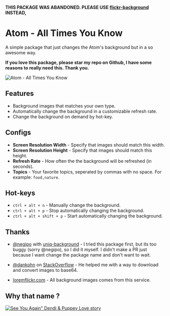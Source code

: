 **THIS PACKAGE WAS ABANDONED. PLEASE USE [flickr-background](https://atom.io/packages/flickr-background) INSTEAD,**


# Atom - All Times You Know

A simple package that just changes the Atom's background but in a so awesome way.

**If you love this package, please star my repo on Github, I have some reasons to really need this. Thank you.**

![Atom - All Times You Know](https://cdn.rawgit.com/thenewvu/atom-all-times-you-know/master/demo/atom-all-times-you-know.gif)

## Features

* Background images that matches your own type.
* Automatically change the background in a customizable refresh rate.
* Change the background on demand by hot-key.

## Configs

* **Screen Resolution Width** - Specify that images should match this width.
* **Screen Resolution Height** - Specify that images should match this height.
* **Refresh Rate** - How often the the background will be refreshed (in seconds).
* **Topics** - Your favorite topics, seperated by commas with no space. For example: `food,nature`.

## Hot-keys

* `ctrl + alt + n` - Manually change the background.
* `ctrl + alt + p` - Stop automatically changing the background.
* `ctrl + alt + shift + p` - Start automatically changing the background.

## Thanks

* [@negipo](https://github.com/negipo) with [uniq-background](https://github.com/negipo/uniq-background) - I tried this package first, but its too buggy (sorry @negipo), so I did it myself. I didn't make a PR just because I want change the package name and don't want to wait.

* [@dankohn](http://stackoverflow.com/users/1935918/dankohn) on [StackOverflow](http://stackoverflow.com/questions/17124053/node-js-get-image-from-web-and-encode-with-base64) - He helped me with a way to download and convert images to base64.

* [loremflickr.com](http://loremflickr.com) - All background images comes from this service.

## Why that name ?

[![See You Again" Dendi & Puppey Love story](http://img.youtube.com/vi/uBp8ZWR7_G8/hqdefault.jpg)](http://www.youtube.com/watch?v=uBp8ZWR7_G8)
